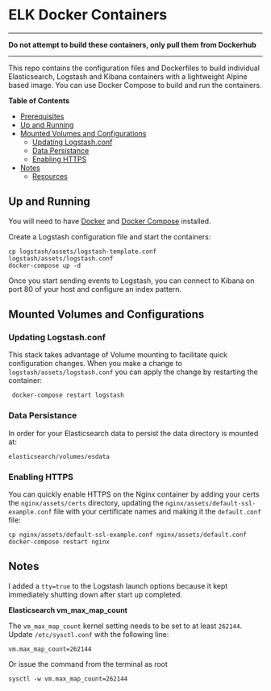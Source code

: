 # ELK Docker Containers

---------

**Do not attempt to build these containers, only pull them from Dockerhub** 

---------

This repo contains the configuration files and Dockerfiles to build individual Elasticsearch, Logstash and Kibana containers with a lightweight Alpine based image. You can use Docker Compose to build and run the containers. 

**Table of Contents**

- [Prerequisites](#prerequisites)
- [Up and Running](#up-and-running)
- [Mounted Volumes and Configurations](#mounted-volumes-and-configurations)
  - [Updating Logstash.conf](#updating-logstashconf)
  - [Data Persistance](#data-persistance)
  - [Enabling HTTPS](#enabling-https)
- [Notes](#notes)
  - [Resources](#resources)

## Up and Running

You will need to have [Docker](https://docs.docker.com) and [Docker Compose](https://docs.docker.com/compose/install/) installed.

Create a Logstash configuration file and start the containers:

```
cp logstash/assets/logstash-template.conf  logstash/assets/logstash.conf
docker-compose up -d
```

Once you start sending events to Logstash, you can connect to Kibana on port 80 of your host and configure an index pattern.

## Mounted Volumes and Configurations

### Updating Logstash.conf

This stack takes advantage of Volume mounting to facilitate quick configuration changes. When you make a change to ```logstash/assets/logstash.conf``` you can apply the change by restarting the container:

     docker-compose restart logstash

### Data Persistance 

In order for your Elasticsearch data to persist the data directory is mounted at:

    elasticsearch/volumes/esdata 

### Enabling HTTPS

You can quickly enable HTTPS on the Nginx container by adding your certs the ```nginx/assets/certs``` directory, updating the ```nginx/assets/default-ssl-example.conf``` file with your certificate names and making it the ```default.conf``` file:

    cp nginx/assets/default-ssl-example.conf nginx/assets/default.conf
    docker-compose restart nginx

## Notes

I added a `tty=true` to the Logstash launch options because it kept immediately shutting down after start up completed.

__Elasticsearch vm_max_map_count__

The `vm_max_map_count` kernel setting needs to be set to at least `262144`. Update `/etc/sysctl.conf` with the following line:

```
vm.max_map_count=262144
```

Or issue the command from the terminal as root

```
sysctl -w vm.max_map_count=262144
```


